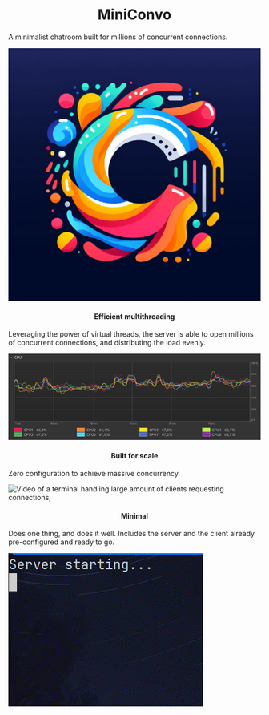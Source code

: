 <div>
<h1 style="text-align: center">MiniConvo</h1>
</div>

<p>A minimalist chatroom built for millions of concurrent connections.</p>

![Miniconvo Logo](src/main/resources/miniconvo_logo.jpeg)

<h4 style="text-align: center">Efficient multithreading</h4>
<p>Leveraging the power of virtual threads, the server is able to open millions of concurrent connections, and distributing the load evenly.</p>
<img src="src/main/resources/distributed-load.png" alt="CPU usage metrics showing stable load distribution">
<h4 style="text-align: center">Built for scale</h4>
<p>Zero configuration to achieve massive concurrency.</p>
<img src="src/main/resources/showcase-speed.gif" alt="Video of a terminal handling large amount of clients requesting connections,">
<h4 style="text-align: center">Minimal</h4>
<p>Does one thing, and does it well. Includes the server and the client already pre-configured and ready to go.</p>
<img src="src/main/resources/minimal.gif" alt="Shows an idle server waiting for connections">
